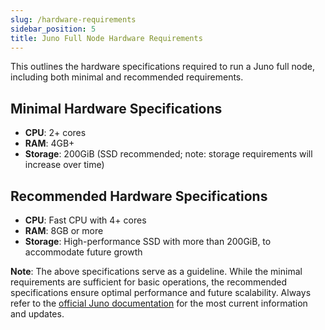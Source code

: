```yaml
---
slug: /hardware-requirements
sidebar_position: 5
title: Juno Full Node Hardware Requirements
---
```


This outlines the hardware specifications required to run a Juno full node, including both minimal and recommended requirements.

## Minimal Hardware Specifications

- **CPU**: 2+ cores
- **RAM**: 4GB+
- **Storage**: 200GiB (SSD recommended; note: storage requirements will increase over time)

## Recommended Hardware Specifications

- **CPU**: Fast CPU with 4+ cores
- **RAM**: 8GB or more
- **Storage**: High-performance SSD with more than 200GiB, to accommodate future growth

**Note**: The above specifications serve as a guideline. While the minimal requirements are sufficient for basic operations, the recommended specifications ensure optimal performance and future scalability. Always refer to the [official Juno documentation](https://juno.nethermind.io/) for the most current information and updates.
